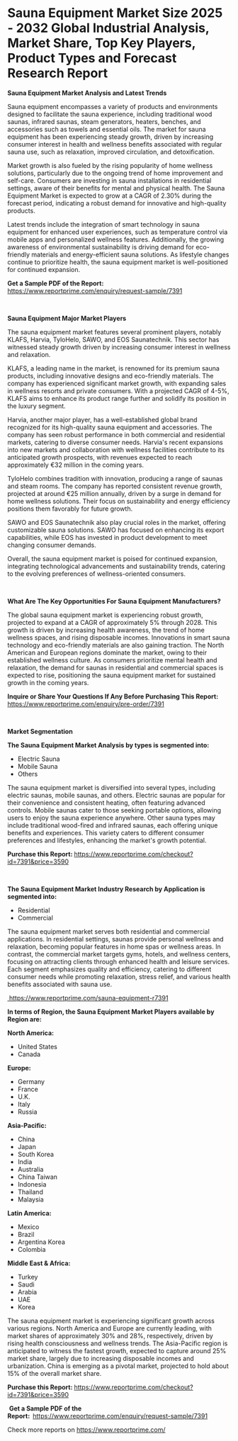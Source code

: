 <p><h1>Sauna Equipment Market Size 2025 - 2032 Global Industrial Analysis, Market Share, Top Key Players, Product Types and Forecast Research Report</h1></p><p><strong>Sauna Equipment Market Analysis and Latest Trends</strong></p>
<p><p>Sauna equipment encompasses a variety of products and environments designed to facilitate the sauna experience, including traditional wood saunas, infrared saunas, steam generators, heaters, benches, and accessories such as towels and essential oils. The market for sauna equipment has been experiencing steady growth, driven by increasing consumer interest in health and wellness benefits associated with regular sauna use, such as relaxation, improved circulation, and detoxification.</p><p>Market growth is also fueled by the rising popularity of home wellness solutions, particularly due to the ongoing trend of home improvement and self-care. Consumers are investing in sauna installations in residential settings, aware of their benefits for mental and physical health. The Sauna Equipment Market is expected to grow at a CAGR of 2.30% during the forecast period, indicating a robust demand for innovative and high-quality products.</p><p>Latest trends include the integration of smart technology in sauna equipment for enhanced user experiences, such as temperature control via mobile apps and personalized wellness features. Additionally, the growing awareness of environmental sustainability is driving demand for eco-friendly materials and energy-efficient sauna solutions. As lifestyle changes continue to prioritize health, the sauna equipment market is well-positioned for continued expansion.</p></p>
<p><strong>Get a Sample PDF of the Report:&nbsp;</strong> <a href="https://www.reportprime.com/enquiry/request-sample/7391?utm_campaign=2316&utm_medium=2&utm_source=Github&utm_content=ia&utm_term=19032025&utm_id=sauna-equipment">https://www.reportprime.com/enquiry/request-sample/7391</a></p>
<p>&nbsp;</p>
<p><strong>Sauna Equipment Major Market Players</strong></p>
<p><p>The sauna equipment market features several prominent players, notably KLAFS, Harvia, TyloHelo, SAWO, and EOS Saunatechnik. This sector has witnessed steady growth driven by increasing consumer interest in wellness and relaxation.</p><p>KLAFS, a leading name in the market, is renowned for its premium sauna products, including innovative designs and eco-friendly materials. The company has experienced significant market growth, with expanding sales in wellness resorts and private consumers. With a projected CAGR of 4-5%, KLAFS aims to enhance its product range further and solidify its position in the luxury segment.</p><p>Harvia, another major player, has a well-established global brand recognized for its high-quality sauna equipment and accessories. The company has seen robust performance in both commercial and residential markets, catering to diverse consumer needs. Harvia's recent expansions into new markets and collaboration with wellness facilities contribute to its anticipated growth prospects, with revenues expected to reach approximately €32 million in the coming years.</p><p>TyloHelo combines tradition with innovation, producing a range of saunas and steam rooms. The company has reported consistent revenue growth, projected at around €25 million annually, driven by a surge in demand for home wellness solutions. Their focus on sustainability and energy efficiency positions them favorably for future growth.</p><p>SAWO and EOS Saunatechnik also play crucial roles in the market, offering customizable sauna solutions. SAWO has focused on enhancing its export capabilities, while EOS has invested in product development to meet changing consumer demands.</p><p>Overall, the sauna equipment market is poised for continued expansion, integrating technological advancements and sustainability trends, catering to the evolving preferences of wellness-oriented consumers.</p></p>
<p>&nbsp;</p>
<p><strong>What Are The Key Opportunities For Sauna Equipment Manufacturers?</strong></p>
<p><p>The global sauna equipment market is experiencing robust growth, projected to expand at a CAGR of approximately 5% through 2028. This growth is driven by increasing health awareness, the trend of home wellness spaces, and rising disposable incomes. Innovations in smart sauna technology and eco-friendly materials are also gaining traction. The North American and European regions dominate the market, owing to their established wellness culture. As consumers prioritize mental health and relaxation, the demand for saunas in residential and commercial spaces is expected to rise, positioning the sauna equipment market for sustained growth in the coming years.</p></p>
<p><strong>Inquire or Share Your Questions If Any Before Purchasing This Report:</strong> <a href="https://www.reportprime.com/enquiry/pre-order/7391?utm_campaign=2316&utm_medium=2&utm_source=Github&utm_content=ia&utm_term=19032025&utm_id=sauna-equipment">https://www.reportprime.com/enquiry/pre-order/7391</a></p>
<p>&nbsp;</p>
<p><strong>Market Segmentation</strong></p>
<p><strong>The Sauna Equipment Market Analysis by types is segmented into:</strong></p>
<p><ul><li>Electric Sauna</li><li>Mobile Sauna</li><li>Others</li></ul></p>
<p><p>The sauna equipment market is diversified into several types, including electric saunas, mobile saunas, and others. Electric saunas are popular for their convenience and consistent heating, often featuring advanced controls. Mobile saunas cater to those seeking portable options, allowing users to enjoy the sauna experience anywhere. Other sauna types may include traditional wood-fired and infrared saunas, each offering unique benefits and experiences. This variety caters to different consumer preferences and lifestyles, enhancing the market's growth potential.</p></p>
<p><strong>Purchase this Report:&nbsp;</strong><a href="https://www.reportprime.com/checkout?id=7391&price=3590&utm_campaign=2316&utm_medium=2&utm_source=Github&utm_content=ia&utm_term=19032025&utm_id=sauna-equipment">https://www.reportprime.com/checkout?id=7391&price=3590</a></p>
<p>&nbsp;</p>
<p><strong>The Sauna Equipment Market Industry Research by Application is segmented into:</strong></p>
<p><ul><li>Residential</li><li>Commercial</li></ul></p>
<p><p>The sauna equipment market serves both residential and commercial applications. In residential settings, saunas provide personal wellness and relaxation, becoming popular features in home spas or wellness areas. In contrast, the commercial market targets gyms, hotels, and wellness centers, focusing on attracting clients through enhanced health and leisure services. Each segment emphasizes quality and efficiency, catering to different consumer needs while promoting relaxation, stress relief, and various health benefits associated with sauna use.</p></p>
<p><a href="https://www.reportprime.com/sauna-equipment-r7391?utm_campaign=2316&utm_medium=2&utm_source=Github&utm_content=ia&utm_term=19032025&utm_id=sauna-equipment">&nbsp;https://www.reportprime.com/sauna-equipment-r7391</a></p>
<p><strong>In terms of Region, the Sauna Equipment Market Players available by Region are:</strong></p>
<p>
    <p> <strong> North America: </strong>
        <ul>
            <li>United States</li>
            <li>Canada</li>
        </ul>
        </p> 
    <p> <strong> Europe: </strong>
        <ul>
            <li>Germany</li>
            <li>France</li>
            <li>U.K.</li>
            <li>Italy</li>
            <li>Russia</li>
        </ul>
        </p> 
    <p> <strong> Asia-Pacific: </strong>
        <ul>
            <li>China</li>
            <li>Japan</li>
            <li>South Korea</li>
            <li>India</li>
            <li>Australia</li>
            <li>China Taiwan</li>
            <li>Indonesia</li>
            <li>Thailand</li>
            <li>Malaysia</li>
        </ul>
        </p> 
    <p> <strong> Latin America: </strong>
        <ul>
            <li>Mexico</li>
            <li>Brazil</li>
            <li>Argentina Korea</li>
            <li>Colombia</li>
        </ul>
        </p> 
    <p> <strong> Middle East & Africa: </strong>
        <ul>
            <li>Turkey</li>
            <li>Saudi</li>
            <li>Arabia</li>
            <li>UAE</li>
            <li>Korea</li>
        </ul>
    </p>
    </p>
<p><p>The sauna equipment market is experiencing significant growth across various regions. North America and Europe are currently leading, with market shares of approximately 30% and 28%, respectively, driven by rising health consciousness and wellness trends. The Asia-Pacific region is anticipated to witness the fastest growth, expected to capture around 25% market share, largely due to increasing disposable incomes and urbanization. China is emerging as a pivotal market, projected to hold about 15% of the overall market share.</p></p>
<p><strong>Purchase this Report: </strong><a href="https://www.reportprime.com/checkout?id=7391&price=3590&utm_campaign=2316&utm_medium=2&utm_source=Github&utm_content=ia&utm_term=19032025&utm_id=sauna-equipment">https://www.reportprime.com/checkout?id=7391&price=3590</a></p>
<p>&nbsp;<strong>Get a Sample PDF of the Report:&nbsp;&nbsp;</strong><a href="https://www.reportprime.com/enquiry/request-sample/7391?utm_campaign=2316&utm_medium=2&utm_source=Github&utm_content=ia&utm_term=19032025&utm_id=sauna-equipment">https://www.reportprime.com/enquiry/request-sample/7391</a></p>
<p><strong></strong></p>
<p>Check more reports on <a href="https://www.reportprime.com/?utm_campaign=2316&utm_medium=2&utm_source=Github&utm_content=ia&utm_term=19032025&utm_id=sauna-equipment">https://www.reportprime.com/</a></p>